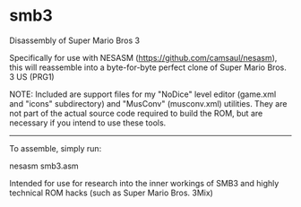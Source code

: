 # smb3
Disassembly of Super Mario Bros 3

Specifically for use with NESASM (https://github.com/camsaul/nesasm), this will reassemble into a byte-for-byte perfect clone of Super Mario Bros. 3 US (PRG1)

NOTE: Included are support files for my "NoDice" level editor (game.xml and "icons" subdirectory) and "MusConv" (musconv.xml) utilities. They are not part of the actual source code required to build the ROM, but are necessary if you intend to use these tools.

-------------

To assemble, simply run:

nesasm smb3.asm

Intended for use for research into the inner workings of SMB3 and highly technical ROM hacks (such as Super Mario Bros. 3Mix)
